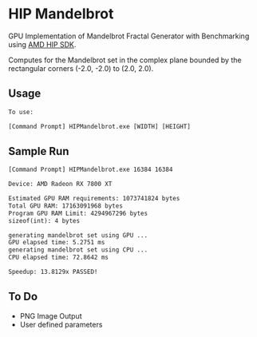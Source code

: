 # HIP Mandelbrot
GPU Implementation of Mandelbrot Fractal Generator with Benchmarking using [AMD HIP SDK](https://github.com/ROCm-Developer-Tools/HIP).

Computes for the Mandelbrot set in the complex plane bounded by the rectangular corners (-2.0, -2.0) to (2.0, 2.0).

## Usage
```cmd
To use:

[Command Prompt] HIPMandelbrot.exe [WIDTH] [HEIGHT]
```

## Sample Run

```cmd
[Command Prompt] HIPMandelbrot.exe 16384 16384

Device: AMD Radeon RX 7800 XT

Estimated GPU RAM requirements: 1073741824 bytes
Total GPU RAM: 17163091968 bytes
Program GPU RAM Limit: 4294967296 bytes
sizeof(int): 4 bytes

generating mandelbrot set using GPU ...
GPU elapsed time: 5.2751 ms
generating mandelbrot set using CPU ...
CPU elapsed time: 72.8642 ms

Speedup: 13.8129x PASSED!
```

## To Do

- PNG Image Output
- User defined parameters
